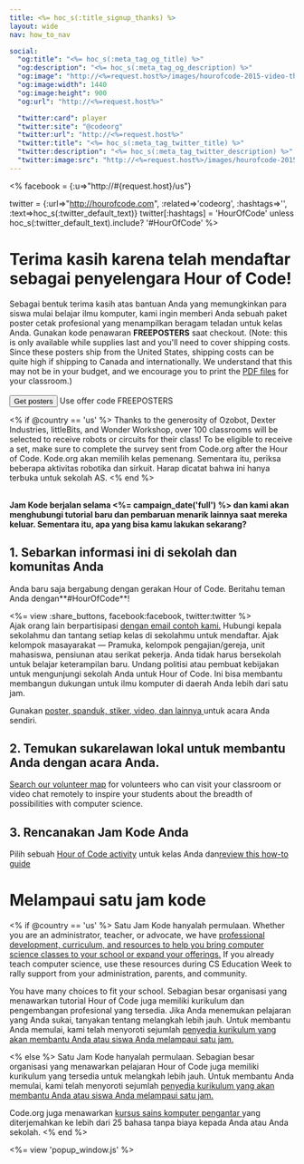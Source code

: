 ```yaml
---
title: <%= hoc_s(:title_signup_thanks) %>
layout: wide
nav: how_to_nav

social:
  "og:title": "<%= hoc_s(:meta_tag_og_title) %>"
  "og:description": "<%= hoc_s(:meta_tag_og_description) %>"
  "og:image": "http://<%=request.host%>/images/hourofcode-2015-video-thumbnail.png"
  "og:image:width": 1440
  "og:image:height": 900
  "og:url": "http://<%=request.host%>"

  "twitter:card": player
  "twitter:site": "@codeorg"
  "twitter:url": "http://<%=request.host%>"
  "twitter:title": "<%= hoc_s(:meta_tag_twitter_title) %>"
  "twitter:description": "<%= hoc_s(:meta_tag_twitter_description) %>"
  "twitter:image:src": "http://<%=request.host%>/images/hourofcode-2015-video-thumbnail.png"
---
```

<%
  facebook = {:u=>"http://#{request.host}/us"}

  twitter = {:url=>"http://hourofcode.com", :related=>'codeorg', :hashtags=>'', :text=>hoc_s(:twitter_default_text)}
  twitter[:hashtags] = 'HourOfCode' unless hoc_s(:twitter_default_text).include? '#HourOfCode'
%>

# Terima kasih karena telah mendaftar sebagai penyelengara Hour of Code!

Sebagai bentuk terima kasih atas bantuan Anda yang memungkinkan para siswa mulai belajar ilmu komputer, kami ingin memberi Anda sebuah paket poster cetak profesional yang menampilkan beragam teladan untuk kelas Anda. Gunakan kode penawaran **FREEPOSTERS** saat checkout. (Note: this is only available while supplies last and you'll need to cover shipping costs. Since these posters ship from the United States, shipping costs can be quite high if shipping to Canada and internationally. We understand that this may not be in your budget, and we encourage you to print the [PDF files](https://code.org/inspire) for your classroom.)  
<br /> [<button>Get posters</button>](https://store.code.org/products/code-org-posters-set-of-12) Use offer code FREEPOSTERS

<% if @country == 'us' %> Thanks to the generosity of Ozobot, Dexter Industries, littleBits, and Wonder Workshop, over 100 classrooms will be selected to receive robots or circuits for their class! To be eligible to receive a set, make sure to complete the survey sent from Code.org after the Hour of Code. Kode.org akan memilih kelas pemenang. Sementara itu, periksa beberapa aktivitas robotika dan sirkuit. Harap dicatat bahwa ini hanya terbuka untuk sekolah AS. <% end %>

<br /> **Jam Kode berjalan selama <%= campaign_date('full') %> dan kami akan menghubungi tutorial baru dan pembaruan menarik lainnya saat mereka keluar. Sementara itu, apa yang bisa kamu lakukan sekarang?**

## 1. Sebarkan informasi ini di sekolah dan komunitas Anda

Anda baru saja bergabung dengan gerakan Hour of Code. Beritahu teman Anda dengan**#HourOfCode**!

<%= view :share_buttons, facebook:facebook, twitter:twitter %> <br /> Ajak orang lain berpartisipasi [dengan email contoh kami.](<%= resolve_url('/promote/resources#sample-emails') %>) Hubungi kepala sekolahmu dan tantang setiap kelas di sekolahmu untuk mendaftar. Ajak kelompok masayarakat — Pramuka, kelompok pengajian/gereja, unit mahasiswa, pensiunan atau serikat pekerja. Anda tidak harus bersekolah untuk belajar keterampilan baru. Undang politisi atau pembuat kebijakan untuk mengunjungi sekolah Anda untuk Hour of Code. Ini bisa membantu membangun dukungan untuk ilmu komputer di daerah Anda lebih dari satu jam.

Gunakan [ poster, spanduk, stiker, video, dan lainnya ](<%= resolve_url('/promote/resources') %>) untuk acara Anda sendiri.

## 2. Temukan sukarelawan lokal untuk membantu Anda dengan acara Anda.

[Search our volunteer map](<%= codeorg_url('/volunteer/local') %>) for volunteers who can visit your classroom or video chat remotely to inspire your students about the breadth of possibilities with computer science.

## 3. Rencanakan Jam Kode Anda

Pilih sebuah [Hour of Code activity](https://hourofcode.com/learn) untuk kelas Anda dan[review this how-to guide](<%= resolve_url('/how-to') %>)

# Melampaui satu jam kode

<% if @country == 'us' %> Satu Jam Kode hanyalah permulaan. Whether you are an administrator, teacher, or advocate, we have [professional development, curriculum, and resources to help you bring computer science classes to your school or expand your offerings.](https://code.org/yourschool) If you already teach computer science, use these resources during CS Education Week to rally support from your administration, parents, and community.

You have many choices to fit your school. Sebagian besar organisasi yang menawarkan tutorial Hour of Code juga memiliki kurikulum dan pengembangan profesional yang tersedia. Jika Anda menemukan pelajaran yang Anda sukai, tanyakan tentang melangkah lebih jauh. Untuk membantu Anda memulai, kami telah menyoroti sejumlah [penyedia kurikulum yang akan membantu Anda atau siswa Anda melampaui satu jam.](https://hourofcode.com/beyond)

<% else %> Satu Jam Kode hanyalah permulaan. Sebagian besar organisasi yang menawarkan pelajaran Hour of Code juga memiliki kurikulum yang tersedia untuk melangkah lebih jauh. Untuk membantu Anda memulai, kami telah menyoroti sejumlah [penyedia kurikulum yang akan membantu Anda atau siswa Anda melampaui satu jam.](https://hourofcode.com/beyond)

Code.org juga menawarkan [ kursus sains komputer pengantar ](https://code.org/educate/curriculum/cs-fundamentals-international) yang diterjemahkan ke lebih dari 25 bahasa tanpa biaya kepada Anda atau Anda sekolah. <% end %>

<%= view 'popup_window.js' %>
